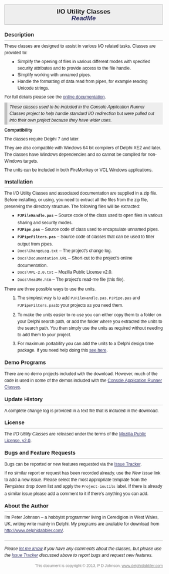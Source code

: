 <!DOCTYPE html PUBLIC "-//W3C//DTD XHTML 1.0 Transitional//EN"
  "http://www.w3.org/TR/xhtml1/DTD/xhtml1-transitional.dtd">
<!--
 * This Source Code Form is subject to the terms of the Mozilla Public License,
 * v. 2.0. If a copy of the MPL was not distributed with this file, You can
 * obtain one at http://mozilla.org/MPL/2.0/
 *
 * Copyright (C) 2013, Peter Johnson (www.delphidabbler.com).
 *
 * Read-me file for I/O Utility Classes
-->
<html xmlns="http://www.w3.org/1999/xhtml" lang="en" xml:lang="en">

<head>

  <title>
    DelphiDabbler.com I/O Utility Classes ReadMe
  </title>

  <style type="text/css">
    body {
      margin: 1em;
      padding: 0;
      font-family: Verdana, Arial, sans-serif;
      font-size: 9pt;
      line-height: 150%;
    }
    h1 {
      margin: 0 0 1em 0;
      padding: 0.5em;
      border: 1px silver solid;
      background-color: #eee;
      font-size: 13pt;
      font-weight: bold;
      text-align: center;
    }
    h1 .subtitle {
      font-style: italic;
      color: #336;
    }
    h2 {
      margin: 1em 0 0 0;
      padding: 0;
      padding-bottom: 6px;
      border-bottom: 1px silver solid;
      font-size: 11pt;
      font-weight: bold;
    }
    h3 {
      margin: 0.5em 0 0 0;
      padding: 0;
      font-size: 9pt;
      font-weight: bold;
    }
    p {
      margin: 0.5em 0 0 0;
      padding: 0;
    }
    ul, ol {
      margin: 0.5em 0 0 3em;
      padding: 0;
    }
    ul {
      list-style-type: square;
    }
    ul.spaced li,
    ol.spaced li {
      margin-top: 0.5em;
    }
    ul.spaced li,
    ol.spaced li {
      margin-top: 0.5em;
    }
    ul.unspaced li,
    ol.unspaced li {
      margin-top: 0;
    }
    ul.unspaced li.first,
    ol.unspaced li.first {
      margin-top: 0.5em;
    }
    code {
      font-family: "Courier New", Courier, monospace;
    }
    a:link {
      color: #336;
      text-decoration: underline;
    }
    a:visited {
      color: #669;
      text-decoration: underline;
    }
    a:active {
      color: #336;
      text-decoration: underline;
    }
    a:hover {
      text-decoration: underline;
    }
    .pullout {
      border-left: 8px silver solid;
      background-color: #eee;
      margin: 0.5em 0 0 0;
      padding: 0.25em 0.5em;
      font-style: italic;
    }
    .indent {
      margin-left: 3em;
    }
    .highlight {
      color: #336;
      font-style: italic;
      font-weight: bold;
    }
    .endnotes {
      margin: 1.5em 0 0 0;
      padding: 1em 0 0 0;
      border-top: 1px silver solid;
    }
    .comments {
      font-style: italic;
    }
    .copyright,
    .copyright a:link,
    .copyright a:visited,
    .copyright a:active {
      margin: 1em 0 0 0;
      color: gray;
      font-size: 8pt;
      text-align: right;
    }
  </style>

</head>

<body>

<h1>
  I/O Utility Classes<br />
  <span class="subtitle">ReadMe</span>
</h1>

<h2 id="desc">
  Description
</h2>

<p>
  These classes are designed to assist in various I/O related tasks. Classes are
  provided to:
</p>

<ul>
  <li>
    Simplify the opening of files in various different modes with specified
    security attributes and to provide access to the file handle.
  </li>
  <li>
    Simplify working with unnamed pipes.
  </li>
  <li>
    Handle the formatting of data read from pipes, for example reading Unicode
    strings.
  </li>
</ul>

<p>
  For full details please see the <a
    href="http://www.delphidabbler.com/url/ioutils-docs"
  >online documentation</a>.
</p>

<p class="pullout">
  These classes used to be included in the <em>Console Application Runner
  Classes</em> project to help handle standard I/O redirection but were pulled
  out into their own project because they have wider uses.
</p>

<h3 id="compatibility">
  Compatibility
</h3>

<p>
  The classes require Delphi 7 and later.
</p>

<p>
  They are also compatible with Windows 64 bit compilers of Delphi XE2 and
  later. The classes have Windows dependencies and so cannot be compiled for
  non-Windows targets.
</p>

<p>
  The units can be included in both FireMonkey or VCL Windows applications.
</p>

<h2 id="installation">
  Installation
</h2>

<p>
  The I/O Utility Classes and associated documentation are supplied in a zip
  file. Before installing, or using, you need to extract all the files from the
  zip file, preserving the directory structure. The following files will be
  extracted:
</p>

<ul>
  <li>
    <code><strong>PJFileHandle.pas</strong></code> &ndash; Source code of the
    class used to open files in various sharing and security modes.
  </li>
  <li>
    <code><strong>PJPipe.pas</strong></code> &ndash; Source code of class used
    to encapsulate unnamed pipes.
  </li>
  <li>
    <code><strong>PJPipeFilters.pas</strong></code> &ndash; Source code of
    classes that can be used to filter output from pipes.
  </li>
  <li>
    <code>Docs\ChangeLog.txt</code> &ndash; The project's change log.
  </li>
  <li>
    <code>Docs\Documentation.URL</code> &ndash; Short-cut to the project's
    online documentation.
  </li>
  <li>
    <code>Docs\MPL-2.0.txt</code> &ndash; Mozilla Public License v2.0.
  </li>
  <li>
    <code>Docs\ReadMe.htm</code> &ndash; The project's read-me file (this file).
  </li>
</ul>

<p>
  There are three possible ways to use the units.
</p>

<ol class="spaced">
  <li>
    The simplest way is to add <code>PJFileHandle.pas</code>,
    <code>PJPipe.pas</code> and <code>PJPipeFilters.pas</code>to your projects
    as you need them.
  </li>
  <li>
    To make the units easier to re-use you can either copy them to a folder on
    your Delphi search path, or add the folder where you extracted the units to
    the search path. You then simply use the units as required without needing
    to add them to your project.
  </li>
  <li>
    For maximum portability you can add the units to a Delphi design time
    package. If you need help doing this <a
      href="http://www.delphidabbler.com/url/install-comp"
    >see here</a>.
  </li>
</ol>

<h2 id="demo">
  Demo Programs
</h2>

<p>
  There are no demo projects included with the download. However, much of the
  code is used in some of the demos included with the <a
    href="http://delphidabbler.com/software/consoleapp"
  >Console Application Runner Classes</a>.
</p>

<h2 id="changelog">
  Update History
</h2>

<p>
  A complete change log is provided in a text file that is included in the
  download.
</p>

<h2 id="license">
  License
</h2>

<p>
  The <em>I/O Utility Classes</em> are released under the terms of the <a
    href="http://www.mozilla.org/MPL/2.0/"
  >Mozilla Public License, v2.0</a>.
</p>

<h2 id="bugs">
  Bugs and Feature Requests
</h2>

<p>
  Bugs can be reported or new features requested via the <a
    href="http://www.delphidabbler.com/url/ddlib-issues"
  >Issue Tracker</a>.
</p>

<p>
  If no similar report or request has been recorded already, use the <em>New
  Issue</em> link to add a new issue. Please select the most appropriate
  template from the <em>Templates</em> drop down list and apply the
  <code>Project-ioutils</code> label. If there is already a similar issue please
  add a comment to it if there's anything you can add.
</p>

<h2 id="author">
  About the Author
</h2>

<p>
  I'm Peter Johnson &ndash; a hobbyist programmer living in Ceredigion in West
  Wales, UK, writing write mainly in Delphi. My programs are available for
  download from <a
    href="http://www.delphidabbler.com/"
  >http://www.delphidabbler.com/</a>.
</p>

<div class="endnotes">
  <div class="comments">
    Please <a
      href="http://www.delphidabbler.com/contact"
    >let me know</a> if you have any comments about the classes, but please
    use the <a
      href="http://www.delphidabbler.com/url/ddlib-issues"
    >Issue Tracker</a> discussed above to report bugs and request new features.
  </div>
  <div class="copyright">
    This document is copyright &copy; 2013, P D Johnson, <a
      href="http://www.delphidabbler.com/"
    >www.delphidabbler.com</a>
  </div>
</div>

</body>

</html>
